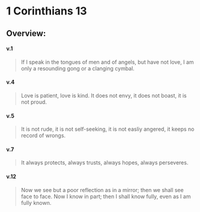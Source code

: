 # 1 Corinthians 13

## Overview:


#### v.1
>If I speak in the tongues of men and of angels, but have not love, I am only a resounding gong or a clanging cymbal.

#### v.4
>Love is patient, love is kind. It does not envy, it does not boast, it is not proud.

#### v.5
>It is not rude, it is not self-seeking, it is not easliy angered, it keeps no record of wrongs.

#### v.7
>It always protects, always trusts, always hopes, always perseveres.

#### v.12
>Now we see but a poor reflection as in a mirror; then we shall see face to face. Now I know in part; then I shall know fully, even as I am fully known.

